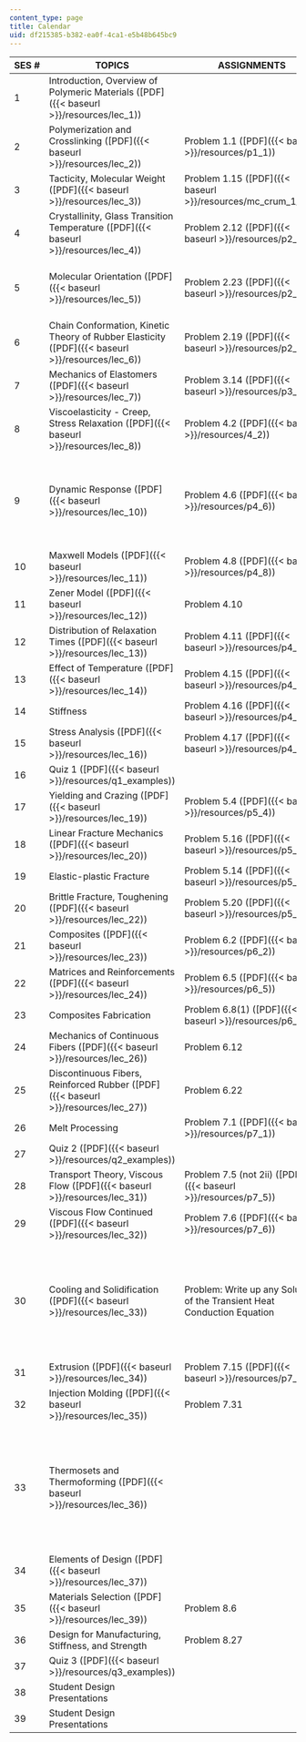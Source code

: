 ```yaml
---
content_type: page
title: Calendar
uid: df215385-b382-ea0f-4ca1-e5b48b645bc9
---
```


| SES # | TOPICS | ASSIGNMENTS | KEY DATES |
| --- | --- | --- | --- |
| 1 | Introduction, Overview of Polymeric Materials ([PDF]({{< baseurl >}}/resources/lec_1)) | &nbsp; | McCrum pp. 1-18 |
| 2 | Polymerization and Crosslinking ([PDF]({{< baseurl >}}/resources/lec_2)) | Problem 1.1 ([PDF]({{< baseurl >}}/resources/p1_1)) | Sections 1.1-1.5 |
| 3 | Tacticity, Molecular Weight ([PDF]({{< baseurl >}}/resources/lec_3)) | Problem 1.15 ([PDF]({{< baseurl >}}/resources/mc_crum_1_15)) | Sections 1.6-1.7 |
| 4 | Crystallinity, Glass Transition Temperature ([PDF]({{< baseurl >}}/resources/lec_4)) | Problem 2.12 ([PDF]({{< baseurl >}}/resources/p2_12)) | Sections 2.1-2.6 |
| 5 | Molecular Orientation ([PDF]({{< baseurl >}}/resources/lec_5)) | Problem 2.23 ([PDF]({{< baseurl >}}/resources/p2_23)) | Section 2.10  {{< br >}}  {{< br >}}IUD Paper ([PDF - 1.2 MB]({{< baseurl >}}/resources/iud)) |
| 6 | Chain Conformation, Kinetic Theory of Rubber Elasticity ([PDF]({{< baseurl >}}/resources/lec_6)) | Problem 2.19 ([PDF]({{< baseurl >}}/resources/p2_19)) | Sections 2.7-2.9 |
| 7 | Mechanics of Elastomers ([PDF]({{< baseurl >}}/resources/lec_7)) | Problem 3.14 ([PDF]({{< baseurl >}}/resources/p3_14)) | Chapter 3 |
| 8 | Viscoelasticity - Creep, Stress Relaxation ([PDF]({{< baseurl >}}/resources/lec_8)) | Problem 4.2 ([PDF]({{< baseurl >}}/resources/4_2)) | Sections 4.1-4.2.2 |
| 9 | Dynamic Response ([PDF]({{< baseurl >}}/resources/lec_10)) | Problem 4.6 ([PDF]({{< baseurl >}}/resources/p4_6)) | Section 4.2.3  {{< br >}}  {{< br >}}Boyer Article: Boyer, R. F. "Dependence of Mechanical Properties on Molecular Motion in Polymers." |
| 10 | Maxwell Models ([PDF]({{< baseurl >}}/resources/lec_11)) | Problem 4.8 ([PDF]({{< baseurl >}}/resources/p4_8)) | Sections 4.3-4.3.1 |
| 11 | Zener Model ([PDF]({{< baseurl >}}/resources/lec_12)) | Problem 4.10 | &nbsp; |
| 12 | Distribution of Relaxation Times ([PDF]({{< baseurl >}}/resources/lec_13)) | Problem 4.11 ([PDF]({{< baseurl >}}/resources/p4_11)) | Section 4.3.2 |
| 13 | Effect of Temperature ([PDF]({{< baseurl >}}/resources/lec_14)) | Problem 4.15 ([PDF]({{< baseurl >}}/resources/p4_15)) | Section 4.3.3 |
| 14 | Stiffness | Problem 4.16 ([PDF]({{< baseurl >}}/resources/p4_16)) | Section 4.4 |
| 15 | Stress Analysis ([PDF]({{< baseurl >}}/resources/lec_16)) | Problem 4.17 ([PDF]({{< baseurl >}}/resources/p4_17)) | &nbsp; |
| 16 | Quiz 1 ([PDF]({{< baseurl >}}/resources/q1_examples)) | &nbsp; |
| 17 | Yielding and Crazing ([PDF]({{< baseurl >}}/resources/lec_19)) | Problem 5.4 ([PDF]({{< baseurl >}}/resources/p5_4)) | Sections 5.1-5.3 |
| 18 | Linear Fracture Mechanics ([PDF]({{< baseurl >}}/resources/lec_20)) | Problem 5.16 ([PDF]({{< baseurl >}}/resources/p5_16)) | Section 5.4 |
| 19 | Elastic-plastic Fracture | Problem 5.14 ([PDF]({{< baseurl >}}/resources/p5_14)) | Section 5.5 |
| 20 | Brittle Fracture, Toughening ([PDF]({{< baseurl >}}/resources/lec_22)) | Problem 5.20 ([PDF]({{< baseurl >}}/resources/p5_20)) | Sections 5.6-5.7 |
| 21 | Composites ([PDF]({{< baseurl >}}/resources/lec_23)) | Problem 6.2 ([PDF]({{< baseurl >}}/resources/p6_2)) | Section 6.1 |
| 22 | Matrices and Reinforcements ([PDF]({{< baseurl >}}/resources/lec_24)) | Problem 6.5 ([PDF]({{< baseurl >}}/resources/p6_5)) | Section 6.2 |
| 23 | Composites Fabrication | Problem 6.8(1) ([PDF]({{< baseurl >}}/resources/p6_8)) | Section 6.3 |
| 24 | Mechanics of Continuous Fibers ([PDF]({{< baseurl >}}/resources/lec_26)) | Problem 6.12 | Section 6.4.1 |
| 25 | Discontinuous Fibers, Reinforced Rubber ([PDF]({{< baseurl >}}/resources/lec_27)) | Problem 6.22 | Sections 6.4.2-6.5 |
| 26 | Melt Processing | Problem 7.1 ([PDF]({{< baseurl >}}/resources/p7_1)) | Section 7.1 |
| 27 | Quiz 2 ([PDF]({{< baseurl >}}/resources/q2_examples)) | &nbsp; |
| 28 | Transport Theory, Viscous Flow ([PDF]({{< baseurl >}}/resources/lec_31)) | Problem 7.5 (not 2ii) ([PDF]({{< baseurl >}}/resources/p7_5)) | Section 7.2 |
| 29 | Viscous Flow Continued ([PDF]({{< baseurl >}}/resources/lec_32)) | Problem 7.6 ([PDF]({{< baseurl >}}/resources/p7_6)) | &nbsp; |
| 30 | Cooling and Solidification ([PDF]({{< baseurl >}}/resources/lec_33)) | Problem: Write up any Solution of the Transient Heat Conduction Equation | Section 7.3  {{< br >}}  {{< br >}}Roylance FEA Article: Roylance, David. "Finite Element Analysis of Nonisothermal Reactive Flows." ([PDF]({{< baseurl >}}/resources/flow)) |
| 31 | Extrusion ([PDF]({{< baseurl >}}/resources/lec_34)) | Problem 7.15 ([PDF]({{< baseurl >}}/resources/p7_15)) | Section 7.4 |
| 32 | Injection Molding ([PDF]({{< baseurl >}}/resources/lec_35)) | Problem 7.31 | Section 7.5 |
| 33 | Thermosets and Thermoforming ([PDF]({{< baseurl >}}/resources/lec_36)) | &nbsp; | Sections 7.5.4-7.8  {{< br >}}  {{< br >}}Kerimid Article: Fullerton, Rhonda, David Roylance, Ronald Allred, and Adra Acton. "Cure Analysis of Printed Wiring Boards Containing Reactive Adhesive Layers." |
| 34 | Elements of Design ([PDF]({{< baseurl >}}/resources/lec_37)) | &nbsp; | Section 8.1 |
| 35 | Materials Selection ([PDF]({{< baseurl >}}/resources/lec_39)) | Problem 8.6 | Section 8.2 |
| 36 | Design for Manufacturing, Stiffness, and Strength | Problem 8.27 | Sections 8.3-8.5 |
| 37 | Quiz 3 ([PDF]({{< baseurl >}}/resources/q3_examples)) | &nbsp; |
| 38 | Student Design Presentations | &nbsp; |
| 39 | Student Design Presentations | &nbsp; |
